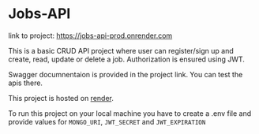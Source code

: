 # Jobs-API
link to project: https://jobs-api-prod.onrender.com

This is a basic CRUD API project where user can register/sign up and create, read, update or delete a job.
Authorization is ensured using JWT.

Swagger documnentaion is provided in the project link. You can test the apis there.

This project is hosted on [render](https://render.com).

To run this project on your local machine you have to create a .env file and provide values for `MONGO_URI`, `JWT_SECRET` and `JWT_EXPIRATION`
